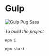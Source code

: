 # Gulp
![Gulp Pug Sass](https://drive.google.com/file/d/18I-U2GX1HQl0V7A3AUNmem9EYmPvx1Dh/view?usp=sharing)

*To build the project*

``
npm i
``

``
npm start
``